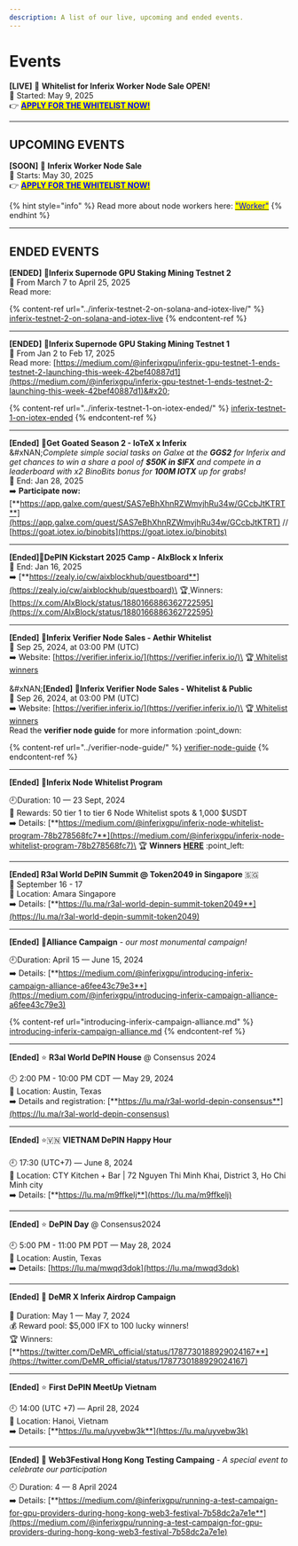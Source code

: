 ```yaml
---
description: A list of our live, upcoming and ended events.
---
```


# Events

**\[LIVE]** 🚀 **Whitelist for Inferix Worker Node Sale OPEN!**\
📅 Started: May 9, 2025\
👉 [<mark style="color:blue;">**APPLY FOR THE WHITELIST NOW!**</mark>](https://docs.google.com/forms/d/e/1FAIpQLSdmw6dGY5RKqkXjCUdiB4EqnBlGlWZv4OIhWN0kiGsuREVcww/viewform)

***

## UPCOMING EVENTS

**\[SOON]** 🚀 **Inferix Worker Node Sale** \
📅 Starts: May 30, 2025\
👉 [<mark style="color:blue;">**APPLY FOR THE WHITELIST NOW!**</mark>](https://docs.google.com/forms/d/e/1FAIpQLSdmw6dGY5RKqkXjCUdiB4EqnBlGlWZv4OIhWN0kiGsuREVcww/viewform)

{% hint style="info" %}
Read more about node workers here: [<mark style="color:blue;">"Worker"</mark>](../inferix-whitepaper/economic-model/node-staking-and-rewards/worker.md)&#x20;
{% endhint %}

***

## ENDED EVENTS

**\[ENDED]** 🚀**Inferix Supernode GPU Staking Mining Testnet 2**\
📅 From March 7 to April 25, 2025\
Read more:

{% content-ref url="../inferix-testnet-2-on-solana-and-iotex-live/" %}
[inferix-testnet-2-on-solana-and-iotex-live](../inferix-testnet-2-on-solana-and-iotex-live/)
{% endcontent-ref %}

***

**\[ENDED]** 🚀**Inferix Supernode GPU Staking Mining Testnet 1**\
📅 From Jan 2 to Feb 17, 2025\
Read more: [https://medium.com/@inferixgpu/inferix-gpu-testnet-1-ends-testnet-2-launching-this-week-42bef40887d1](https://medium.com/@inferixgpu/inferix-gpu-testnet-1-ends-testnet-2-launching-this-week-42bef40887d1)&#x20;

{% content-ref url="../inferix-testnet-1-on-iotex-ended/" %}
[inferix-testnet-1-on-iotex-ended](../inferix-testnet-1-on-iotex-ended/)
{% endcontent-ref %}

***

**\[Ended]** 🚀**Get Goated Season 2 - IoTeX x Inferix**\
&#xNAN;_&#x43;omplete simple social tasks on Galxe at the **GGS2** for Inferix and get chances to win a share a pool of **$50K in $IFX** and compete in a leaderboard with x2 BinoBits bonus for **100M IOTX** up for grabs!_\
📅 End: Jan 28, 2025\
➡️ **Participate now:** [**https://app.galxe.com/quest/SAS7eBhXhnRZWmvjhRu34w/GCcbJtKTRT**](https://app.galxe.com/quest/SAS7eBhXhnRZWmvjhRu34w/GCcbJtKTRT) // [https://goat.iotex.io/binobits](https://goat.iotex.io/binobits)

***

**\[Ended]🚀DePIN Kickstart 2025 Camp - AIxBlock x Inferix** \
📅 End: Jan 16, 2025\
➡️ [**https://zealy.io/cw/aixblockhub/questboard**](https://zealy.io/cw/aixblockhub/questboard)\
🏆[ ](https://docs.google.com/spreadsheets/d/1pQgaGAyPkz3e5fi5__lvRMza-L1brPXx6jUzYUNMIgg/edit?usp=sharing)Winners: [https://x.com/AIxBlock/status/1880166886362722595](https://x.com/AIxBlock/status/1880166886362722595)

***

**\[Ended]** 🚀**Inferix Verifier Node Sales - Aethir Whitelist**\
📅 Sep 25, 2024, at 03:00 PM (UTC)\
➡️ Website: [https://verifier.inferix.io/](https://verifier.inferix.io/)\
🏆[ Whitelist winners](https://docs.google.com/spreadsheets/d/1pQgaGAyPkz3e5fi5__lvRMza-L1brPXx6jUzYUNMIgg/edit?usp=sharing)\
\
&#xNAN;**\[Ended]** 🚀**Inferix Verifier Node Sales - Whitelist & Public** \
📅 Sep 26, 2024, at 03:00 PM (UTC)\
➡️ Website: [https://verifier.inferix.io/](https://verifier.inferix.io/)\
🏆[ Whitelist winners](https://docs.google.com/spreadsheets/d/1pQgaGAyPkz3e5fi5__lvRMza-L1brPXx6jUzYUNMIgg/edit?usp=sharing)\
Read the **verifier node guide** for more information :point\_down:

{% content-ref url="../verifier-node-guide/" %}
[verifier-node-guide](../verifier-node-guide/)
{% endcontent-ref %}

***

**\[Ended]** 🚀**Inferix Node Whitelist Program**

🕘Duration: 10 — 23 Sept, 2024\
:gift: Rewards: 50 tier 1 to tier 6 Node Whitelist spots & 1,000 $USDT\
➡️ Details: [**https://medium.com/@inferixgpu/inferix-node-whitelist-program-78b278568fc7**](https://medium.com/@inferixgpu/inferix-node-whitelist-program-78b278568fc7)\
🏆 **Winners** [**HERE**](https://docs.google.com/spreadsheets/d/1QRDH7Z2NBkcPoIuN61zI65Nutwu37KfJUa1LGJyhQ8Y/edit?gid=0#gid=0) :point\_left:

***

**\[Ended] R3al World DePIN Summit @ Token2049 in Singapore** 🇸🇬\
📅 September 16 - 17\
📍 Location: Amara Singapore\
➡️ Details: [**https://lu.ma/r3al-world-depin-summit-token2049**](https://lu.ma/r3al-world-depin-summit-token2049)

***

**\[Ended]** 🚀**Alliance Campaign** _- our most monumental campaign!_&#x20;

🕘Duration: April 15 — June 15, 2024 \
➡️ Details: [**https://medium.com/@inferixgpu/introducing-inferix-campaign-alliance-a6fee43c79e3**](https://medium.com/@inferixgpu/introducing-inferix-campaign-alliance-a6fee43c79e3)

{% content-ref url="introducing-inferix-campaign-alliance.md" %}
[introducing-inferix-campaign-alliance.md](introducing-inferix-campaign-alliance.md)
{% endcontent-ref %}

***

**\[Ended]** ⭐ **R3al World DePIN House** @ Consensus 2024

🕘 2:00 PM - 10:00 PM CDT —  May 29, 2024\
📍 Location: Austin, Texas\
➡️ Details and registration: [**https://lu.ma/r3al-world-depin-consensus**](https://lu.ma/r3al-world-depin-consensus)

***

**\[Ended]** ⭐🇻🇳 **VIETNAM DePIN Happy Hour**\
\
🕘 17:30 (UTC+7) — June 8, 2024\
📍 Location: CTY Kitchen + Bar | 72 Nguyen Thi Minh Khai, District 3, Ho Chi Minh city\
➡️ Details: [**https://lu.ma/m9ffkelj**](https://lu.ma/m9ffkelj)

***

**\[Ended]** ⭐ **DePIN Day** @ Consensus2024

🕘 5:00 PM - 11:00 PM PDT — May 28, 2024\
📍 Location: Austin, Texas\
➡️ Details: [https://lu.ma/mwqd3dok](https://lu.ma/mwqd3dok)

***

**\[Ended]** 🎁 **DeMR X Inferix Airdrop Campaign** \
\
📅 Duration: May 1 — May 7, 2024\
💰 Reward pool: $5,000 IFX to 100 lucky winners!\
🏆 Winners: [**https://twitter.com/DeMR\_official/status/1787730188929024167**](https://twitter.com/DeMR_official/status/1787730188929024167)

***

**\[Ended]** ⭐ **First DePIN MeetUp Vietnam**

🕘 14:00 (UTC +7) — April 28, 2024\
📍 Location: Hanoi, Vietnam\
➡️ Details: [**https://lu.ma/uyvebw3k**](https://lu.ma/uyvebw3k)

***

**\[Ended]** 🚀 **Web3Festival Hong Kong Testing Campaing** - _A special event to celebrate our participation_

🕘 Duration: 4 — 8 April 2024\
➡️ Details: [**https://medium.com/@inferixgpu/running-a-test-campaign-for-gpu-providers-during-hong-kong-web3-festival-7b58dc2a7e1e**](https://medium.com/@inferixgpu/running-a-test-campaign-for-gpu-providers-during-hong-kong-web3-festival-7b58dc2a7e1e)
